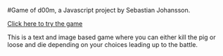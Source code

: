 #Game of d00m, a Javascript project by Sebastian Johansson.

[Click here to try the game](https://sebastianjohansson123.github.io/JS-Uppgift-1/)

This is a text and image based game where you can either kill the pig
 or loose and die depending on your choices leading up to the battle.

